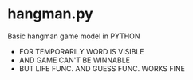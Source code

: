 # hangman.py
Basic hangman game model in PYTHON

- FOR TEMPORARILY WORD IS VISIBLE
- AND GAME CAN'T BE WINNABLE
- BUT LIFE FUNC. AND GUESS FUNC. WORKS FINE

